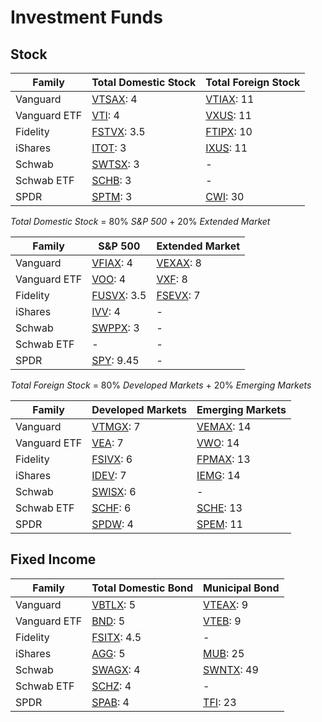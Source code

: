 # Investment Funds

## Stock

| Family | Total Domestic Stock | Total Foreign Stock |
| --- | --- | --- |
| Vanguard | ​​[VTSAX](https://personal.vanguard.com/us/funds/snapshot?FundId=0585&FundIntExt=INT): 4 | ​​[VTIAX](https://personal.vanguard.com/us/funds/snapshot?FundId=0569&FundIntExt=INT): 11 |
| Vanguard ETF | [VTI](https://personal.vanguard.com/us/funds/snapshot?FundId=0970&FundIntExt=INT): 4 | ​​[VXUS](https://personal.vanguard.com/us/funds/snapshot?FundId=3369&FundIntExt=INT): 11 |
| Fidelity | [​​FSTVX](https://fundresearch.fidelity.com/mutual-funds/summary/315911800): 3.5 | [​​FTIPX](https://fundresearch.fidelity.com/mutual-funds/summary/31635V653): 10 |
| iShares | [ITOT](https://www.ishares.com/us/products/239724/): 3 | [​​IXUS](https://www.ishares.com/us/products/244048/): 11 |
| Schwab | [SWTSX](https://www.schwab.com/public/schwab/investing/investment_help/investment_research/mutual_fund_research/mutual_funds.html?path=%2fProspect%2fResearch%2fmutualfunds%2fsummary.asp%3fsymbol%3dSWTSX): 3 | - |
| Schwab ETF | [SCHB](https://www.schwab.com/public/schwab/investing/investment_help/investment_research/etf_research/etfs.html?path=%2fProspect%2fResearch%2fetfs%2fsummary.asp%3fsymbol%3dSCHB): 3 | - |
| SPDR | [SPTM](https://us.spdrs.com/en/etf/spdr-portfolio-total-stock-market-etf-SPTM): 3 | [CWI](https://us.spdrs.com/en/etf/spdr-msci-acwi-ex-us-etf-CWI): 30 |

*Total Domestic Stock* = 80% *S&P 500* + 20% *Extended Market*

| Family | S&P 500 | Extended Market |
| --- | --- | --- |
| Vanguard | ​​[VFIAX](https://personal.vanguard.com/us/funds/snapshot?FundId=0540&FundIntExt=INT): 4 | ​​[VEXAX](https://personal.vanguard.com/us/funds/snapshot?FundId=0598&FundIntExt=INT): 8 |
| Vanguard ETF | [VOO](https://personal.vanguard.com/us/funds/snapshot?FundId=0968&FundIntExt=INT): 4 | ​​[VXF](https://personal.vanguard.com/us/funds/snapshot?FundId=0965&FundIntExt=INT): 8 |
| Fidelity | [FUSVX](https://fundresearch.fidelity.com/mutual-funds/summary/315911701): 3.5 | [FSEVX](https://fundresearch.fidelity.com/mutual-funds/summary/315911883): 7 |
| iShares | [IVV](https://www.ishares.com/us/products/239726/ishares-core-sp-500-etf): 4 | - |
| Schwab | [SWPPX](https://www.schwab.com/public/schwab/investing/investment_help/investment_research/mutual_fund_research/mutual_funds.html?path=%2fProspect%2fResearch%2fmutualfunds%2fsummary.asp%3fsymbol%3dSWPPX): 3 | - |
| Schwab ETF | - | - |
| SPDR | [SPY](https://us.spdrs.com/en/etf/spdr-sp-500-etf-SPY): 9.45 | - |

*Total Foreign Stock* = 80% *Developed Markets* + 20% *Emerging Markets*

| Family | Developed Markets | Emerging Markets |
| --- | --- | --- |
| Vanguard | ​​[VTMGX](https://personal.vanguard.com/us/funds/snapshot?FundId=0127&FundIntExt=INT): 7 | ​​[VEMAX](https://personal.vanguard.com/us/funds/snapshot?FundId=0598&FundIntExt=INT): 14 |
| Vanguard ETF | [VEA](https://personal.vanguard.com/us/funds/snapshot?FundId=0936&FundIntExt=INT): 7 | ​​[VWO](https://personal.vanguard.com/us/funds/snapshot?FundId=0964&FundIntExt=INT): 14 |
| Fidelity | [FSIVX](https://fundresearch.fidelity.com/mutual-funds/summary/315911875): 6 | [FPMAX](https://fundresearch.fidelity.com/mutual-funds/summary/316146174): 13 |
| iShares | [IDEV](https://www.ishares.com/us/products/286762/ishares-core-msci-international-developed-markets-etf-fund): 7 | [IEMG](https://www.ishares.com/us/products/244050/ishares-core-msci-emerging-markets-etf): 14 |
| Schwab | [SWISX](https://www.schwab.com/public/schwab/investing/investment_help/investment_research/mutual_fund_research/mutual_funds.html?path=%2fProspect%2fResearch%2fmutualfunds%2fsummary.asp%3fsymbol%3dSWISX): 6 | - |
| Schwab ETF | [SCHF](https://www.schwab.com/public/schwab/investing/investment_help/investment_research/etf_research/etfs.html?path=%2fProspect%2fResearch%2fetfs%2fsummary.asp%3fsymbol%3dSCHF): 6 | [SCHE](https://www.schwab.com/public/schwab/investing/investment_help/investment_research/etf_research/etfs.html?path=%2fProspect%2fResearch%2fetfs%2fsummary.asp%3fsymbol%3dSCHE): 13 |
| SPDR | [SPDW](https://us.spdrs.com/en/etf/spdr-portfolio-developed-world-ex-us-etf-SPDW): 4 | [SPEM](https://us.spdrs.com/en/etf/spdr-portfolio-emerging-markets-etf-SPEM): 11 |

## Fixed Income

| Family | Total Domestic Bond | Municipal Bond |
| --- | --- | --- |
| Vanguard | ​​[VBTLX](https://personal.vanguard.com/us/funds/snapshot?FundId=0584&FundIntExt=INT): 5 | ​​[VTEAX](https://personal.vanguard.com/us/funds/snapshot?FundId=0591&FundIntExt=INT): 9 |
| Vanguard ETF | [BND](https://personal.vanguard.com/us/funds/snapshot?FundId=0928&FundIntExt=INT): 5 | ​​[VTEB](https://personal.vanguard.com/us/funds/snapshot?FundId=4391&FundIntExt=INT): 9 |
| Fidelity | [​​FSITX](https://fundresearch.fidelity.com/mutual-funds/summary/316146372): 4.5 | - |
| iShares | [AGG](https://www.ishares.com/us/products/239458/ishares-core-total-us-bond-market-etf): 5 | [MUB](https://www.ishares.com/us/products/239766/ishares-national-amtfree-muni-bond-etf): 25 |
| Schwab | [SWAGX](https://www.schwab.com/public/schwab/investing/investment_help/investment_research/mutual_fund_research/mutual_funds.html?path=%2fProspect%2fResearch%2fmutualfunds%2fsummary.asp%3fsymbol%3dSWAGX): 4 | [SWNTX](https://www.schwab.com/public/schwab/investing/investment_help/investment_research/mutual_fund_research/mutual_funds.html?path=%2fProspect%2fResearch%2fmutualfunds%2fsummary.asp%3fsymbol%3dSWNTX): 49 |
| Schwab ETF | [SCHZ](https://www.schwab.com/public/schwab/investing/investment_help/investment_research/etf_research/etfs.html?path=%2fProspect%2fResearch%2fetfs%2fsummary.asp%3fsymbol%3dSCHZ): 4 | - |
| SPDR | [SPAB](https://us.spdrs.com/en/etf/spdr-portfolio-aggregate-bond-etf-SPAB): 4 | [TFI](https://us.spdrs.com/en/etf/spdr-nuveen-bloomberg-barclays-municipal-bond-etf-TFI): 23 |
